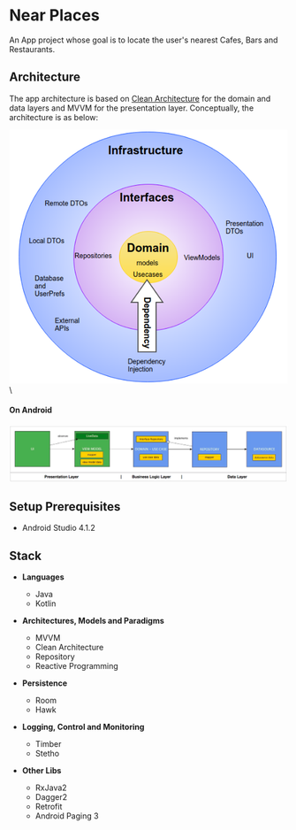 # Near Places

An App project whose goal is to locate the user's nearest Cafes, Bars and Restaurants.

## Architecture
The app architecture is based on [Clean Architecture](https://blog.cleancoder.com/uncle-bob/2012/08/13/the-clean-architecture.html) for the domain and data layers and MVVM for the presentation layer. Conceptually, the architecture is as below:

![AppArch](readmeres/clean_architecture_onion.png)
\
\
#### On Android
![AppArchAndroid](readmeres/clean_architecture_impl.png)

## Setup Prerequisites
- Android Studio 4.1.2

## Stack
- **Languages**
  - Java
  - Kotlin
  
- **Architectures, Models and Paradigms**
  - MVVM
  - Clean Architecture
  - Repository
  - Reactive Programming
  
- **Persistence**
  - Room
  - Hawk
  
- **Logging, Control and Monitoring**
  - Timber
  - Stetho
  
- **Other Libs**
  - RxJava2
  - Dagger2
  - Retrofit
  - Android Paging 3


